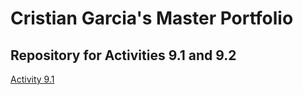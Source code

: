 # Cristian Garcia's Master Portfolio

## Repository for Activities 9.1 and 9.2
<a href="https//CristianGarcia2636.github.io/PCDE-Activity-9.1">Activity 9.1</a>

